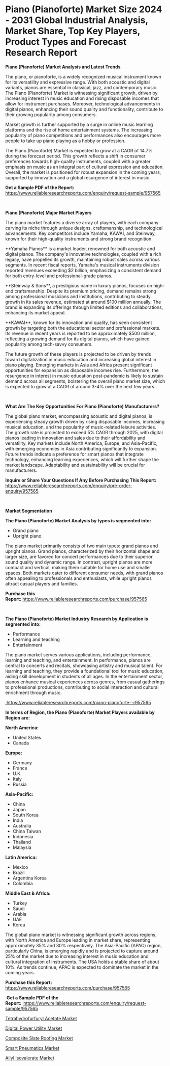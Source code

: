 <p><h1>Piano (Pianoforte) Market Size 2024 - 2031 Global Industrial Analysis, Market Share, Top Key Players, Product Types and Forecast Research Report</h1></p><p><strong>Piano (Pianoforte) Market Analysis and Latest Trends</strong></p>
<p><p>The piano, or pianoforte, is a widely recognized musical instrument known for its versatility and expressive range. With both acoustic and digital variants, pianos are essential in classical, jazz, and contemporary music. The Piano (Pianoforte) Market is witnessing significant growth, driven by increasing interest in music education and rising disposable incomes that allow for instrument purchases. Moreover, technological advancements in digital pianos, enhancing their sound quality and functionality, contribute to their growing popularity among consumers.</p><p>Market growth is further supported by a surge in online music learning platforms and the rise of home entertainment systems. The increasing popularity of piano competitions and performances also encourages more people to take up piano playing as a hobby or profession. </p><p>The Piano (Pianoforte) Market is expected to grow at a CAGR of 14.7% during the forecast period. This growth reflects a shift in consumer preferences towards high-quality instruments, coupled with a greater emphasis on music as an integral part of cultural expression and education. Overall, the market is positioned for robust expansion in the coming years, supported by innovation and a global resurgence of interest in music.</p></p>
<p><strong>Get a Sample PDF of the Report:&nbsp;</strong> <a href="https://www.reliableresearchreports.com/enquiry/request-sample/957565?utm_campaign=8&utm_medium=2&utm_source=Github&utm_content=ia&utm_term=03122024&utm_id=piano-pianoforte">https://www.reliableresearchreports.com/enquiry/request-sample/957565</a></p>
<p>&nbsp;</p>
<p><strong>Piano (Pianoforte) Major Market Players</strong></p>
<p><p>The piano market features a diverse array of players, with each company carving its niche through unique designs, craftsmanship, and technological advancements. Key competitors include Yamaha, KAWAI, and Steinway, known for their high-quality instruments and strong brand recognition.</p><p>**Yamaha Pianos** is a market leader, renowned for both acoustic and digital pianos. The company's innovative technologies, coupled with a rich legacy, have propelled its growth, maintaining robust sales across various segments. In recent fiscal reports, Yamaha's musical instruments division reported revenues exceeding $2 billion, emphasizing a consistent demand for both entry-level and professional-grade pianos.</p><p>**Steinway & Sons**, a prestigious name in luxury pianos, focuses on high-end craftsmanship. Despite its premium pricing, demand remains strong among professional musicians and institutions, contributing to steady growth in its sales revenue, estimated at around $100 million annually. The brand is expanding its offerings through limited editions and collaborations, enhancing its market appeal.</p><p>**KAWAI**, known for its innovation and quality, has seen consistent growth by targeting both the educational sector and professional markets. Its revenue in recent years is reported to be approximately $500 million, reflecting a growing demand for its digital pianos, which have gained popularity among tech-savvy consumers.</p><p>The future growth of these players is projected to be driven by trends toward digitalization in music education and increasing global interest in piano playing. Emerging markets in Asia and Africa present significant opportunities for expansion as disposable incomes rise. Furthermore, the resurgence in interest in music education post-pandemic is likely to sustain demand across all segments, bolstering the overall piano market size, which is expected to grow at a CAGR of around 3-4% over the next few years.</p></p>
<p>&nbsp;</p>
<p><strong>What Are The Key Opportunities For Piano (Pianoforte) Manufacturers?</strong></p>
<p><p>The global piano market, encompassing acoustic and digital pianos, is experiencing steady growth driven by rising disposable incomes, increasing musical education, and the popularity of music-related leisure activities. The growth rate is projected to exceed 5% CAGR through 2025, with digital pianos leading in innovation and sales due to their affordability and versatility. Key markets include North America, Europe, and Asia-Pacific, with emerging economies in Asia contributing significantly to expansion. Future trends indicate a preference for smart pianos that integrate technology, enhancing learning experiences, which will further shape the market landscape. Adaptability and sustainability will be crucial for manufacturers.</p></p>
<p><strong>Inquire or Share Your Questions If Any Before Purchasing This Report:</strong> <a href="https://www.reliableresearchreports.com/enquiry/pre-order-enquiry/957565?utm_campaign=8&utm_medium=2&utm_source=Github&utm_content=ia&utm_term=03122024&utm_id=piano-pianoforte">https://www.reliableresearchreports.com/enquiry/pre-order-enquiry/957565</a></p>
<p>&nbsp;</p>
<p><strong>Market Segmentation</strong></p>
<p><strong>The Piano (Pianoforte) Market Analysis by types is segmented into:</strong></p>
<p><ul><li>Grand piano</li><li>Upright piano</li></ul></p>
<p><p>The piano market primarily consists of two main types: grand pianos and upright pianos. Grand pianos, characterized by their horizontal shape and larger size, are favored for concert performances due to their superior sound quality and dynamic range. In contrast, upright pianos are more compact and vertical, making them suitable for home use and smaller spaces. Both markets cater to different consumer needs, with grand pianos often appealing to professionals and enthusiasts, while upright pianos attract casual players and families.</p></p>
<p><strong>Purchase this Report:&nbsp;</strong><a href="https://www.reliableresearchreports.com/purchase/957565?utm_campaign=8&utm_medium=2&utm_source=Github&utm_content=ia&utm_term=03122024&utm_id=piano-pianoforte">https://www.reliableresearchreports.com/purchase/957565</a></p>
<p>&nbsp;</p>
<p><strong>The Piano (Pianoforte) Market Industry Research by Application is segmented into:</strong></p>
<p><ul><li>Performance</li><li>Learning and teaching</li><li>Entertainment</li></ul></p>
<p><p>The piano market serves various applications, including performance, learning and teaching, and entertainment. In performance, pianos are central to concerts and recitals, showcasing artistry and musical talent. For learning and teaching, they provide a foundational tool for music education, aiding skill development in students of all ages. In the entertainment sector, pianos enhance musical experiences across genres, from casual gatherings to professional productions, contributing to social interaction and cultural enrichment through music.</p></p>
<p><a href="https://www.reliableresearchreports.com/piano-pianoforte--r957565?utm_campaign=8&utm_medium=2&utm_source=Github&utm_content=ia&utm_term=03122024&utm_id=piano-pianoforte">&nbsp;https://www.reliableresearchreports.com/piano-pianoforte--r957565</a></p>
<p><strong>In terms of Region, the Piano (Pianoforte) Market Players available by Region are:</strong></p>
<p>
    <p> <strong> North America: </strong>
        <ul>
            <li>United States</li>
            <li>Canada</li>
        </ul>
        </p> 
    <p> <strong> Europe: </strong>
        <ul>
            <li>Germany</li>
            <li>France</li>
            <li>U.K.</li>
            <li>Italy</li>
            <li>Russia</li>
        </ul>
        </p> 
    <p> <strong> Asia-Pacific: </strong>
        <ul>
            <li>China</li>
            <li>Japan</li>
            <li>South Korea</li>
            <li>India</li>
            <li>Australia</li>
            <li>China Taiwan</li>
            <li>Indonesia</li>
            <li>Thailand</li>
            <li>Malaysia</li>
        </ul>
        </p> 
    <p> <strong> Latin America: </strong>
        <ul>
            <li>Mexico</li>
            <li>Brazil</li>
            <li>Argentina Korea</li>
            <li>Colombia</li>
        </ul>
        </p> 
    <p> <strong> Middle East & Africa: </strong>
        <ul>
            <li>Turkey</li>
            <li>Saudi</li>
            <li>Arabia</li>
            <li>UAE</li>
            <li>Korea</li>
        </ul>
    </p>
    </p>
<p><p>The global piano market is witnessing significant growth across regions, with North America and Europe leading in market share, representing approximately 35% and 30% respectively. The Asia-Pacific (APAC) region, particularly China, is emerging rapidly and is projected to capture around 25% of the market due to increasing interest in music education and cultural integration of instruments. The USA holds a stable share of about 10%. As trends continue, APAC is expected to dominate the market in the coming years.</p></p>
<p><strong>Purchase this Report: </strong><a href="https://www.reliableresearchreports.com/purchase/957565?utm_campaign=8&utm_medium=2&utm_source=Github&utm_content=ia&utm_term=03122024&utm_id=piano-pianoforte">https://www.reliableresearchreports.com/purchase/957565</a></p>
<p>&nbsp;<strong>Get a Sample PDF of the Report:&nbsp;&nbsp;</strong><a href="https://www.reliableresearchreports.com/enquiry/request-sample/957565?utm_campaign=8&utm_medium=2&utm_source=Github&utm_content=ia&utm_term=03122024&utm_id=piano-pianoforte">https://www.reliableresearchreports.com/enquiry/request-sample/957565</a></p>
<p><strong></strong></p>
<p><p><a href="https://issuu.com/reportprime-2/docs/tetrahydrofurfuryl-acetate-market-size-2030.pptx?utm_campaign=8&utm_medium=2&utm_source=Github&utm_content=ia&utm_term=03122024&utm_id=piano-pianoforte">Tetrahydrofurfuryl Acetate Market</a></p><p><a href="https://www.linkedin.com/pulse/digital-power-utility-market-forecast-projected-growth-revenue-yjthf?utm_campaign=8&utm_medium=2&utm_source=Github&utm_content=ia&utm_term=03122024&utm_id=piano-pianoforte">Digital Power Utility Market</a></p><p><a href="https://www.linkedin.com/pulse/exploring-potential-composite-slate-roofing-marketthe-pzolf?utm_campaign=8&utm_medium=2&utm_source=Github&utm_content=ia&utm_term=03122024&utm_id=piano-pianoforte">Composite Slate Roofing Market</a></p><p><a href="https://github.com/PeterParrish5/Market-Research-Report-List-7/blob/main/smart-pneumatics-market.md?utm_campaign=8&utm_medium=2&utm_source=Github&utm_content=ia&utm_term=03122024&utm_id=piano-pianoforte">Smart Pneumatics Market</a></p><p><a href="https://issuu.com/reportprime-2/docs/allyl-isovalerate-market-size-2030.pptx?utm_campaign=8&utm_medium=2&utm_source=Github&utm_content=ia&utm_term=03122024&utm_id=piano-pianoforte">Allyl Isovalerate Market</a></p></p>